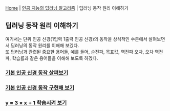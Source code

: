 [Home](./../../README.md) | [인공 지능의 딥러닝 알고리즘](./../README.md) | 딥러닝 동작 원리 이해하기

## 딥러닝 동작 원리 이해하기
여기서는 단위 인공 신경(1입력 1출력 인공 신경)의 동작을 상식적인 수준에서 살펴보면서 딥러닝의 동작 원리를 이해해 보겠다.  
또 딥러닝과 관련된 중요한 용어들, 예를 들어, 순전파, 목표값, 역전파 오차, 오차 역전파, 학습률과 같은 용어들을 이해해 보도록 하겠다.

### [기본 인공 신경 동작 살펴보기](./2_1_1/README.md)
### [기본 인공 신경 동작 구현해 보기](./2_1_2/README.md)
### [y = 3 × x + 1 학습시켜 보기](./2_1_3/README.md)
